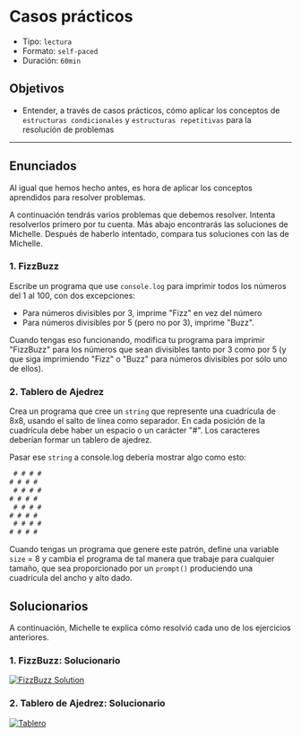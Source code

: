 # Casos prácticos

- Tipo: `lectura`
- Formato: `self-paced`
- Duración: `60min`

## Objetivos

- Entender, a través de casos prácticos, cómo aplicar los conceptos de
  `estructuras condicionales` y `estructuras repetitivas` para la resolución de
  problemas

***

## Enunciados

Al igual que hemos hecho antes, es hora de aplicar los conceptos aprendidos para
resolver problemas.

A continuación tendrás varios problemas que debemos resolver. Intenta
resolverlos primero por tu cuenta. Más abajo encontrarás las soluciones de
Michelle. Después de haberlo intentado, compara tus soluciones con las de
Michelle.

### 1. FizzBuzz

Escribe un programa que use `console.log` para imprimir todos los números del 1
al 100, con dos excepciones:

- Para números divisibles por 3, imprime "Fizz" en vez del número
- Para números divisibles por 5 (pero no por 3), imprime "Buzz".

Cuando tengas eso funcionando, modifica tu programa para imprimir "FizzBuzz"
para los números que sean divisibles tanto por 3 como por 5 (y que siga
  imprimiendo "Fizz" o "Buzz" para números divisibles por sólo uno de ellos).

### 2. Tablero de Ajedrez

Crea un programa que cree un `string` que represente una cuadrícula de 8x8,
usando el salto de línea como separador. En cada posición de la cuadrícula debe
haber un espacio o un carácter "#". Los caracteres deberían formar un tablero de
ajedrez.

Pasar ese `string` a console.log debería mostrar algo como esto:

```js
 # # # #
# # # #
 # # # #
# # # #
 # # # #
# # # #
 # # # #
# # # #
```

Cuando tengas un programa que genere este patrón, define una variable `size` = 8
y cambia el programa de tal manera que trabaje para cualquier tamaño, que sea
proporcionado por un `prompt()` produciendo una cuadrícula del ancho y alto
dado.

## Solucionarios

A continuación, Michelle te explica cómo resolvió cada uno de los ejercicios
anteriores.

### 1. FizzBuzz: Solucionario

[![FizzBuzz Solution](https://img.youtube.com/vi/jmKiCMKM33A/0.jpg)](https://www.youtube.com/watch?v=jmKiCMKM33A)

### 2. Tablero de Ajedrez: Solucionario

[![Tablero](https://img.youtube.com/vi/ckaXH2IhUrw/0.jpg)](https://www.youtube.com/watch?v=ckaXH2IhUrw)
